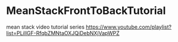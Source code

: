 # MeanStackFrontToBackTutorial
mean stack video tutorial series https://www.youtube.com/playlist?list=PLillGF-RfqbZMNtaOXJQiDebNXjVapWPZ
